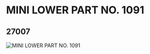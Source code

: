 # MINI LOWER PART NO. 1091
## 27007
![MINI LOWER PART NO. 1091](https://lc-www-live-s.legocdn.com/media/bricks/5/2/6154177.jpg)